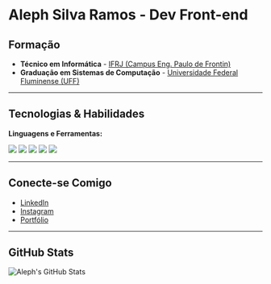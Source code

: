 # Aleph Silva Ramos - Dev Front-end

## Formação
- **Técnico em Informática** - [IFRJ (Campus Eng. Paulo de Frontin)](https://www.ifrj.edu.br/)  
- **Graduação em Sistemas de Computação** - [Universidade Federal Fluminense (UFF)](https://www.uff.br/)

---

## Tecnologias & Habilidades

**Linguagens e Ferramentas:**
<div>
  <img src="https://img.shields.io/badge/JavaScript-FFD700?style=flat&logo=javascript&logoColor=black" />
  <img src="https://img.shields.io/badge/HTML5-E34F26?style=flat&logo=html5&logoColor=white" />
  <img src="https://img.shields.io/badge/CSS3-1572B6?style=flat&logo=css3&logoColor=white" />
  <img src="https://img.shields.io/badge/React-61DAFB?style=flat&logo=react&logoColor=black" />
  <img src="https://img.shields.io/badge/Styled_Components-DB7093?style=flat&logo=styled-components&logoColor=white" />
</div>

---

## Conecte-se Comigo

- [LinkedIn](https://www.linkedin.com/in/alephsramos)
- [Instagram](https://www.instagram.com/alephsramos)
- [Portfólio](https://www.alephsramos.com)

---

## GitHub Stats

![Aleph's GitHub Stats](https://github-readme-stats.vercel.app/api?username=alephsramos-dev&show_icons=true&theme=radical)
